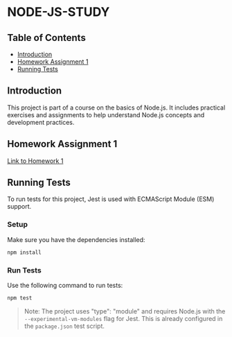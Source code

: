 # NODE-JS-STUDY

## Table of Contents

* [Introduction](#introduction)
* [Homework Assignment 1](#homework-assignment-1)
* [Running Tests](#running-tests)

## Introduction

This project is part of a course on the basics of Node.js. It includes practical exercises and assignments to help understand Node.js concepts and development practices.

## Homework Assignment 1

[Link to Homework 1](./doc/hw_1.md)

## Running Tests

To run tests for this project, Jest is used with ECMAScript Module (ESM) support.

### Setup

Make sure you have the dependencies installed:

```bash
npm install
```

### Run Tests

Use the following command to run tests:

```bash
npm test
```

> Note: The project uses "type": "module" and requires Node.js with the `--experimental-vm-modules` flag for Jest. This is already configured in the `package.json` test script.
